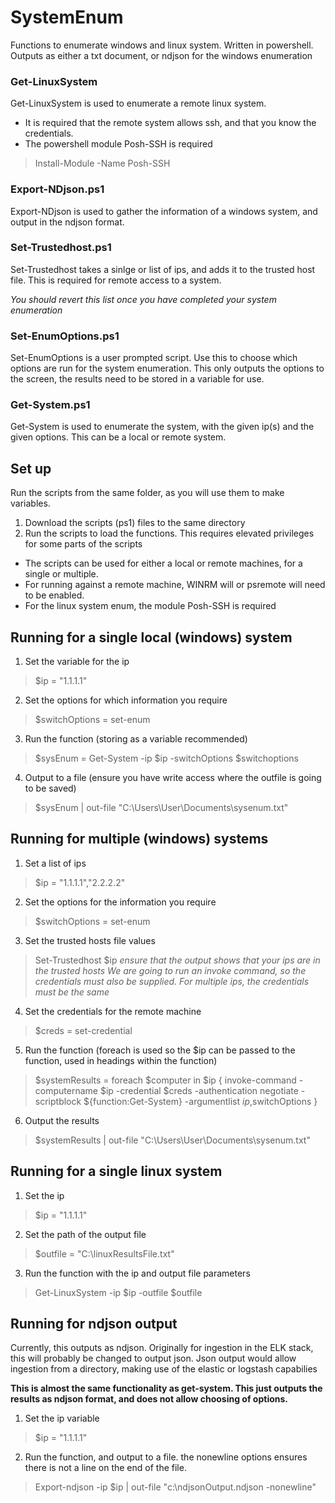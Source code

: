 ﻿# SystemEnum
Functions to enumerate windows and linux system. Written in powershell. Outputs as either a txt document, or ndjson for the windows enumeration

### Get-LinuxSystem
Get-LinuxSystem is used to enumerate a remote linux system. 

* It is required that the remote system allows ssh, and that you know the credentials.
* The powershell module Posh-SSH is required

> Install-Module -Name Posh-SSH

### Export-NDjson.ps1
Export-NDjson is used to gather the information of a windows system, and output in the ndjson format.

### Set-Trustedhost.ps1
Set-Trustedhost takes a sinlge or list of ips, and adds it to the trusted host file. This is required for remote access to a system.

*You should revert this list once you have completed your system enumeration*

### Set-EnumOptions.ps1
Set-EnumOptions is a user prompted script. Use this to choose which options are run for the system enumeration. 
This only outputs the options to the screen, the results need to be stored in a variable for use. 

### Get-System.ps1
Get-System is used to enumerate the system, with the given ip(s) and the given options. This can be a local or remote system.

## Set up
Run the scripts from the same folder, as you will use them to make variables. 
1. Download the scripts (ps1) files to the same directory 
2. Run the scripts to load the functions. This requires elevated privileges for some parts of the scripts

* The scripts can be used for either a local or remote machines, for a single or multiple.
* For running against a remote machine, WINRM will or psremote will need to be enabled.
* For the linux system enum, the module Posh-SSH is required

## Running for a single local (windows) system

1. Set the variable for the ip
> $ip = "1.1.1.1"
2. Set the options for which information you require
> $switchOptions = set-enum
3. Run the function (storing as a variable recommended)
> $sysEnum = Get-System -ip $ip -switchOptions $switchoptions
4. Output to a file (ensure you have write access where the outfile is going to be saved)
> $sysEnum | out-file "C:\Users\User\Documents\sysenum.txt"

## Running for multiple (windows) systems

1. Set a list of ips
> $ip = "1.1.1.1","2.2.2.2"
2. Set the options for the information you require
> $switchOptions = set-enum
3. Set the trusted hosts file values
> Set-Trustedhost $ip
  *ensure that the output shows that your ips are in the trusted hosts
*We are going to run an invoke command, so the credentials must also be supplied*. For multiple ips, the credentials must be the same*
4. Set the credentials for the remote machine
> $creds = set-credential
5. Run the function (foreach is used so the $ip can be passed to the function, used in headings within the function)
> $systemResults = 
> foreach $computer in $ip {
>   invoke-command -computername $ip -credential $creds -authentication negotiate -scriptblock ${function:Get-System} -argumentlist $ip,$switchOptions
> }
6. Output the results
> $systemResults | out-file "C:\Users\User\Documents\sysenum.txt"

## Running for a single linux system

1. Set the ip
> $ip = "1.1.1.1"
2. Set the path of the output file
> $outfile = "C:\linuxResultsFile.txt"
3. Run the function with the ip and output file parameters
> Get-LinuxSystem -ip $ip -outfile $outfile

## Running for ndjson output

Currently, this outputs as ndjson. Originally for ingestion in the ELK stack, this will probably be changed to output json.
Json output would allow ingestion from a directory, making use of the elastic or logstash capabilies

**This is almost the same functionality as get-system. This just outputs the results as ndjson format, and does not allow choosing of options.** 

1. Set the ip variable
> $ip = "1.1.1.1"
2. Run the function, and output to a file. the nonewline options ensures there is not a line on the end of the file. 
> Export-ndjson -ip $ip | out-file "c:\ndjsonOutput.ndjson -nonewline"